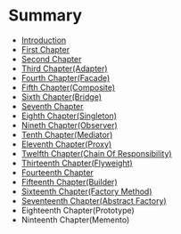 # Summary

* [Introduction](README.md)
* [First Chapter](chapter1.md)
* [Second Chapter](second-chapter-interface.md)
* [Third Chapter\(Adapter\)](third-chapteradapter.md)
* [Fourth Chapter\(Facade\)](fourth-chapterfacade.md)
* [Fifth Chapter\(Composite\)](fifth-chaptercomposite.md)
* [Sixth Chapter\(Bridge\)](sixth-chapterbridge.md)
* [Seventh Chapter](seventh-chapter.md)
* [Eighth Chapter\(Singleton\)](eighth-chaptersingleton.md)
* [Nineth Chapter\(Observer\)](nineth-chapterobserver.md)
* [Tenth Chapter\(Mediator\)](tenth-chaptermediator.md)
* [Eleventh Chapter\(Proxy\)](eleventh-chapterproxy.md)
* [Twelfth Chapter\(Chain Of Responsibility\)](twelfth-chapterchain-of-responsibility.md)
* [Thirteenth Chapter\(Flyweight\)](thirteenth-chapterflyweight.md)
* [Fourteenth Chapter](fourteenth-chapter.md)
* [Fifteenth Chapter\(Builder\)](fifteenth-chapterbuilder.md)
* [Sixteenth Chapter\(Factory Method\)](sixteenth-chapter.md)
* [Seventeenth Chapter\(Abstract Factory\)](seventeenth-chapterabstract-factory.md)
* Eighteenth Chapter\(Prototype\)
* Ninteenth Chapter\(Memento\)

